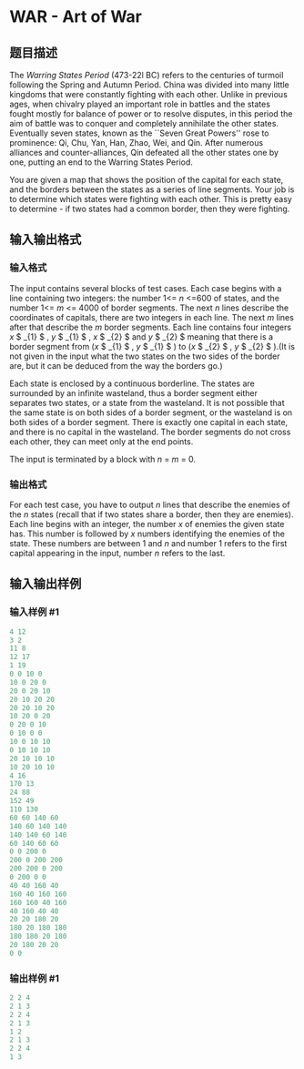 # WAR - Art of War

## 题目描述

The _Warring States Period_ (473-22l BC) refers to the centuries of turmoil following the Spring and Autumn Period. China was divided into many little kingdoms that were constantly fighting with each other. Unlike in previous ages, when chivalry played an important role in battles and the states fought mostly for balance of power or to resolve disputes, in this period the aim of battle was to conquer and completely annihilate the other states. Eventually seven states, known as the ``Seven Great Powers'' rose to prominence: Qi, Chu, Yan, Han, Zhao, Wei, and Qin. After numerous alliances and counter-alliances, Qin defeated all the other states one by one, putting an end to the Warring States Period.

You are given a map that shows the position of the capital for each state, and the borders between the states as a series of line segments. Your job is to determine which states were fighting with each other. This is pretty easy to determine - if two states had a common border, then they were fighting.

## 输入输出格式

### 输入格式

The input contains several blocks of test cases. Each case begins with a line containing two integers: the number 1<= _n_ <=600 of states, and the number 1<= _m_ <= 4000 of border segments. The next _n_ lines describe the coordinates of capitals, there are two integers in each line. The next _m_ lines after that describe the _m_ border segments. Each line contains four integers _x_ $ _{1} $ , _y_ $ _{1} $ , _x_ $ _{2} $ and _y_ $ _{2} $ meaning that there is a border segment from (_x_ $ _{1} $ , _y_ $ _{1} $ ) to (_x_ $ _{2} $ , _y_ $ _{2} $ ).(It is not given in the input what the two states on the two sides of the border are, but it can be deduced from the way the borders go.)

Each state is enclosed by a continuous borderline. The states are surrounded by an infinite wasteland, thus a border segment either separates two states, or a state from the wasteland. It is not possible that the same state is on both sides of a border segment, or the wasteland is on both sides of a border segment. There is exactly one capital in each state, and there is no capital in the wasteland. The border segments do not cross each other, they can meet only at the end points.

The input is terminated by a block with _n_ = _m_ = 0.

### 输出格式

For each test case, you have to output _n_ lines that describe the enemies of the _n_ states (recall that if two states share a border, then they are enemies). Each line begins with an integer, the number _x_ of enemies the given state has. This number is followed by _x_ numbers identifying the enemies of the state. These numbers are between 1 and _n_ and number 1 refers to the first capital appearing in the input, number _n_ refers to the last.

## 输入输出样例

### 输入样例 #1

```cpp
4 12
3 2
11 8
12 17
1 19
0 0 10 0
10 0 20 0
20 0 20 10
20 10 20 20
20 20 10 20
10 20 0 20
0 20 0 10
0 10 0 0
10 0 10 10
0 10 10 10
20 10 10 10
10 20 10 10
4 16
170 13
24 88
152 49
110 130
60 60 140 60
140 60 140 140
140 140 60 140
60 140 60 60
0 0 200 0
200 0 200 200
200 200 0 200
0 200 0 0
40 40 160 40
160 40 160 160
160 160 40 160
40 160 40 40
20 20 180 20
180 20 180 180
180 180 20 180
20 180 20 20
0 0
```


### 输出样例 #1

```cpp
2 2 4
2 1 3
2 2 4
2 1 3
1 2
2 1 3
2 2 4
1 3
```


